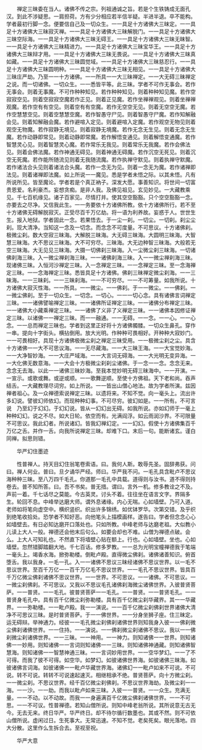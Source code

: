 <!-- { "loadSidebar": true } -->
　　禅定三昧委在当人。诸佛不传之宗。列祖通诚之旨。若是个生铁铸成无面孔汉。到此不涉疑思。一肩担荷。方有少分相应若半信半疑。半进半退。卒不能构。学者最初行脚一念。便要信自己及一切众生。一一具足十方诸佛大三昧定。一一具足十方诸佛大三昧寂灭禅。一一具足十方诸佛大三昧解脱门。一一具足十方诸佛大三昧空际海。一一具足十方诸佛大三昧无碍王。一一具足十方诸佛大三昧无昧智。一一具足十方诸佛大三昧精进力。一一具足十方诸佛大三昧宝华王。一一具足十方诸佛大三昧辩才用。一一具足十方诸佛大三昧无畏说。一一具足十方诸佛大三昧真如藏。一一具足十方诸佛大三昧圆觉域。一一具足十方诸佛大三昧慈忍行。一一具足十方诸佛大三昧圆明种。一一具足十方诸佛大三昧无相见。一一具足十方诸佛大三昧庄严劫。乃至一一十方诸佛。一一所具一一大三昧禅定。一一大无碍三昧禅定之说。而一切诸佛。一切众生。一一悉皆平等。此三昧。学者不可作无事会。若作无事会。则着无事魔。不可作种种知见。若作种种知见。则着种种知见魔。若作空寂寂空见。则着空寂寂空魔若作正见。则着正见魔。若作坐禅禅观见。则着坐禅禅观魔。若作空有有空见。则着空有有空魔。若作无空空无见。则着无空空无魔。若作空慧慧空见。则着空慧慧空魔。若作智愚守尸见。则着智愚守尸魔。若作知解融会见。则着知解融会魔。若作避喧入定见。则着避喧入定魔。若作观空无物见则着观空无物魔。若作寂静无境见。则着寂静无境魔。若作无念无生见。则着无念无生魔。若作动静即常见。则着动静即常魔。若作解悟变通见。则着解悟变通魔。若作智慧灵心见。则着智慧灵心魔。若作常乐无我见。则着常乐无我魔。若作会佛法见。则着会佛法魔。若作神通无碍见。则着神通无碍魔。若作沉空无死见。则着沉空无死魔。若作能所随流见则着无我随流魔。若作执禅守默见。则着执禅守默魔。若作诸法合头见则着诸法合头魔。若作一念无为见。则着一念无为魔。若作诸禅即法见。则着诸禅即法魔。如上所说一一魔见。悉是学者未悟之际。以其未悟。凡有所说所见。皆至魔论。学者若是个真正衲子。深发大愿。事善知识。将世间一切富贵恩爱。名利豪杰。妄想贪痴。是非人我。及佛见祖见。玄见妙见。一大藏教乘见。千七百机缘见。诸子百家见。尽情打并。使其空空豁豁。只个空空豁豁一念。亦要去之尽净。又信我此生。一一务要依十方诸佛所教。依十方诸佛所行。若不至十方诸佛无碍解脱寂灭。正受尽百千万亿劫。将一语为利养故。妄惑于人。世世生生。报入地狱。学者固此一念。若果悟去。于一尘一刹。一切尘。一切刹。刹尘尘刹。现大清净。当知这一念及一切念。而念念不可度量。不可思议。十方诸佛刹。极微尘刹。数大空寂三昧海。大解脱三昧海。大无碍三昧海。大圆明三昧海。大智慧三昧海。大不思议三昧海。大不可穷尽。三昧海。大无边种智三昧海。大般若无空三昧海。大无见见三昧海。大摄一切佛刹三昧海。入一尘微尘刹三昧海。一切诸佛刹海三昧。入一微尘禅刹海三昧。一一诸佛刹海三昧。入一一微尘禅刹海三昧。现诸佛三昧。入恒河沙禅定三昧。入一念禅定三昧。一一念禅定三昧。至一念海禅定三昧。一一念海禅定三昧。悉皆具足十方诸佛。佛刹三昧禅定微尘刹海。一一三昧海。一一三昧刹。一一三昧刹海。一一不可穷尽。一一不可筹量。如我所说。十方诸佛大寂灭性海。一一所具。一一微尘。一一佛刹。于一一微尘。一一佛刹。一一微尘佛刹。至于一切众生。一切念。一切心。一一一切心念。具有诸佛言词禅定三昧。一一诸佛譬喻禅定三昧。一一诸佛所证禅定三昧。一一诸佛分布禅定三昧。一一诸佛大小藏乘禅定三昧。一一诸佛了义非了义禅定三昧。一一诸佛本因修证禅定三昧。以诸佛一一禅定三昧。而一一融通。一一无碍。一一念。一一心。一一心念。一一总而禅定三昧也。学者到这里正好将十方诸佛髑髅。一切众生鼻孔。穿作一串。提向十字街头。横拈倒用。放大光明。作种种可畏相好。开种种大寂妙门。一一可畏相好。具现十方诸佛极微尘刹之禅定三昧受用。一一极微尘刹之尘。具含十方诸佛一一大不可思议海。一一无尽藏海。一一大三昧王海。一一大宝觉妙海。一一大净智妙海。一一大庄严域海。一一大言词无碍海。一一大光明无变异海。一一大化佛无数意海。一一大会十方极微尘刹刹尘诸佛。于一念一一念。念念无来。念念无去海。以此一一诸佛三昧妙海。至我本觉妙明无碍三昧海中。一一开演。一一宣示。或歌或舞。或逆或顺。一一歌舞逆顺。至使十方佛祖。天下老和尚。吞声结舌。一大藏教理尽词穷。如上所说。一一皆出山僧心地法。故为学者所演。兹因禅者祖心。及一众禅德索说禅定三昧。以遗将来。不知不觉。向一毫头上。流出许多幻说。譬彼幻师依幻。而现种种幻事。不可尽穷。彼幻如是。一一所有。不可言说　乃至幻于幻幻。于幻幻说。皆从一幻幻出无碍。如我所说。亦如幻师于一毫上种种幻幻。说之不尽。如大日轮。依空而有。光满阎浮。如云雨润沙界。不可限量不可思议。我此幻者。所说诸幻。皆我幻禅幻定。一一幻幻。假使十方诸佛集百千万亿之舌。并作一舌。向我所说禅定三昧。却难下口。末后一句。能断诸玄。谨白同禅。拟思则错。

　　华严幻住墨迹

　　性普禅人。持天目幻住翁笔卷索语。曰。我何人斯。敢辱先圣。固辞弗获。问曰。禅人何业。普曰。旦夕诵华严经。师曰。华严我不问。一毛孔具含毗卢不思议海种种三昧。至八万四千毛孔。你道那一毛孔中具载。道得则与汝书。道不得则持卷去。普不知所答。曰。吾不书矣。普无措。谓曰。言外一机。修多教诠之不及。声前一着。千七话尽之莫能。今古英灵。讨头不着。往往坐在语言文字。界隔多生。轮回不息。中峰举达磨大师。谓外息诸缘。内心无喘。心如墙壁。乃可入道。老师如将笔向虚空中。横织竖织。织出许多锦绣。如优钵罗华。次第交错。及乎织到绝笔收拾处。恐学者不知好恶。向他笔头上描模画样。遂告曰。学者但念念心心如墙壁去。有日必知达磨开口落处也。只如所教。中峰老师与达磨老祖。大似教小儿读上大人一般。禅德还会他末后句么。如要会却也不难。山僧为禅德点破。会么。上大人可知礼也。不然直下将墙壁心贴在额上。行也。心如墙壁。坐也。心如墙壁。忽然错脚踏翻大地。千七百话。修多罗教。一一总为光明宝幢禅德我于笔端一毫头上。竭香水海。掀弥勒楼。倒毗卢殿。直得微尘佛刹。诸佛诸善知识。俯首堕舌。我以我身。一毛一孔。入一一诸佛不思议三昧经诸佛不思议世界。以一毛不思议世界。至百千万亿一一百千万亿毛不思议世界。一一毛孔不思议世界。皆具百千万亿微尘佛刹诸佛不思议世界。一一世界。不可思议。一一诸佛。不可思议。一一微尘刹佛刹。不可思议。又我以不思议毛孔诸佛刹海微尘诸佛世界。入彼普贤菩萨。一一普贤。一一毛孔。彼普贤菩萨一一毛孔。一一普贤。一一普贤毛孔。一一普贤身毛孔中。具有百千亿微尘刹弥勒楼。具有百千亿微尘刹华藏界。其一一华藏界。一一弥勒楼。一一毗卢殿。我一一演说。一一百千亿微尘刹佛刹世界诸佛大清净不可思议三昧。是时普贤菩萨。于一一佛世界。一一分身坐狮子座。住三昧定。运无碍辩。举神通力。经彼一一毛孔微尘刹佛刹诸佛世界则知我身入彼一一佛刹微尘佛刹诸佛世界。一一住持。一一演说。一一佛刹微尘刹诸佛不思议。我以一一佛刹微尘刹诸佛世界。一一三昧。一一神用。一一神力。则知诸佛一一世界。则知诸佛一一妙用。则知诸佛一一言词则知诸佛一一三昧。则知诸佛神通藏。则知诸佛智慧海。则知诸佛一一智慧神通三昧。一一言词妙用世界。一一空华梦幻。一一了不可得。而我了彼不可得。如空华。如梦幻。如彼诸佛世界海。如彼诸佛三昧海。如彼诸佛言词海。如彼诸佛一一毗卢华藏世界海。诸佛幻一一毗卢如来不可说。不可说。转不可说。转转不可说速起速灭。相继相承不绝。普贤菩萨。向十方微尘刹。一一微尘刹。不思议世界。经千百亿微尘刹佛刹。不思议世界海劫。及微尘刹一一海。一一沙。一一劫。而我以毗卢如来三昧。入彼一一普贤。一一众生。充满无量。一一不动。以不动故。而我一一身遍满百千亿微尘佛刹诸佛世界。一一不可思。一一不可议。性普禅德。若知山僧所说。则知中峰老翁所说。其所说意无古无今。无去无来。终日华严。华严终日。却不待尔循行数墨也。其或不然。则不可依山僧所说。虚闲过日。生死事大。无常迅速。不知不觉。老矣死矣。眼光落地。四大分散。这里作么生拆合去。至视至祝。

　　华严大意

